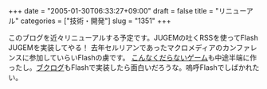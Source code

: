 +++
date = "2005-01-30T06:33:27+09:00"
draft = false
title = "リニューアル"
categories = ["技術・開発"]
slug = "1351"
+++

このブログを近々リニューアルする予定です。JUGEMの吐くRSSを使ってFlash JUGEMを実装してやる！
去年セルリアンであったマクロメディアのカンファレンスに参加していらいFlashの虜です。
<a href="http://ieiri.jp/game" target="_blank">こんなくだらないゲーム</a>も中途半端に作ったし。<a href="http://booklog.jp" target="_blank">ブクログ</a>もFlashで実装したら面白いだろうな。嗚呼Flashでしばかれたい。
